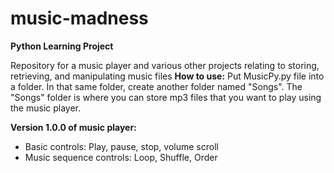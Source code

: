 # music-madness
**Python Learning Project**

Repository for a music player and various other projects relating to storing, retrieving, and manipulating music files
**How to use:**
Put MusicPy.py file into a folder. In that same folder, create another folder named "Songs". The "Songs" folder is where you can
store mp3 files that you want to play using the music player.

**Version 1.0.0 of music player:**
- Basic controls: Play, pause, stop, volume scroll
- Music sequence controls: Loop, Shuffle, Order
